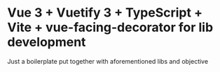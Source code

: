 # Vue 3 + Vuetify 3 + TypeScript + Vite + vue-facing-decorator for lib development

Just a boilerplate put together with aforementioned libs and objective
